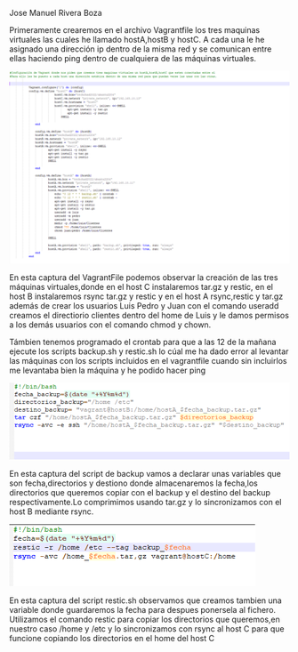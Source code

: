 Jose Manuel Rivera Boza

Primeramente crearemos en el archivo Vagrantfile los tres maquinas virtuales las cuales he llamado hostA,hostB y hostC.
A cada una le he asignado una dirección ip dentro de la misma red y se comunican entre ellas haciendo ping dentro de 
cualquiera de las máquinas virtuales.

![captura1](img/capturaVagrantFile.png)

En esta captura del VagrantFile podemos observar la creación de las tres máquinas virtuales,donde
en el host C instalaremos tar.gz y restic, en el host B instalaremos rsync tar.gz y restic y en el
host A rsync,restic y tar.gz además de crear los usuarios Luis Pedro y Juan con el comando useradd
creamos el directiorio clientes dentro del home de Luis y le damos permisos a los demás usuarios con
el comando chmod y chown.

Támbien tenemos programado el crontab para que a las 12 de la mañana ejecute los scripts backup.sh 
y restic.sh lo cúal me ha dado error al levantar las máquinas con los scripts incluidos en el 
vagrantfile cuando sin incluirlos me levantaba bien la máquina y he podido hacer ping 


![captura2](img/capturaBackup.png)

En esta captura del script de backup vamos a declarar unas variables que son fecha,directorios y 
destiono donde almacenaremos la fecha,los directorios que queremos copiar con el backup y el 
destino del backup respectivamente.Lo comprimimos usando tar.gz y lo sincronizamos con el host B
mediante rsync.


![captura3](img/capturaRestic.png)

En esta captura del script restic.sh observamos que creamos tambien una variable donde guardaremos 
la fecha para despues ponersela al fichero. Utilizamos el comando restic para copiar los directorios
que queremos,en nuestro caso /home y /etc y lo sincronizamos con rsync al host C para que funcione
copiando los directorios en el home del host C
